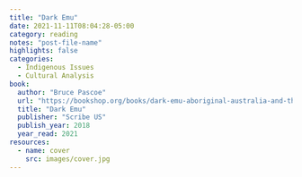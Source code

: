 ```yaml
---
title: "Dark Emu"
date: 2021-11-11T08:04:28-05:00
category: reading
notes: "post-file-name"
highlights: false
categories:
  - Indigenous Issues
  - Cultural Analysis
book:
  author: "Bruce Pascoe"
  url: "https://bookshop.org/books/dark-emu-aboriginal-australia-and-the-birth-of-agriculture/9781947534087"
  title: "Dark Emu"
  publisher: "Scribe US"
  publish_year: 2018
  year_read: 2021
resources:
  - name: cover
    src: images/cover.jpg
---
```


